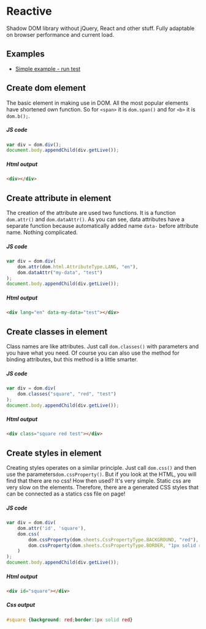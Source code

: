 # Reactive
Shadow DOM library without jQuery, React and other stuff. Fully adaptable on browser performance and current load.

## Examples
 - [Simple example - run test](http://htmlpreview.github.io/?https://github.com/stanislavhacker/Reactive/blob/master/dom/examples/simple/index.html)

## Create dom element
The basic element in making use in DOM. All the most popular elements have shortened own function. So for `<span>` it is `dom.span()` and for `<b>` it is `dom.b();`.

##### JS code

```javascript
var div = dom.div();
document.body.appendChild(div.getLive());
```

##### Html output

```html
<div></div>
```


## Create attribute in element
The creation of the attribute are used two functions. It is a function `dom.attr()` and `dom.dataAttr()`. As you can see, data attributes have a separate function because automatically added name `data-` before attribute name. Nothing complicated.

##### JS code

```javascript
var div = dom.div(
	dom.attr(dom.html.AttributeType.LANG, "en"),
	dom.dataAttr("my-data", "test")
);
document.body.appendChild(div.getLive());
```

##### Html output

```html
<div lang="en" data-my-data="test"></div>
```

## Create classes in element
Class names are like attributes. Just call `dom.classes()` with parameters and you have what you need. Of course you can also use the method for binding attributes, but this method is a little smarter.

##### JS code

```javascript
var div = dom.div(
	dom.classes("square", "red", "test")
);
document.body.appendChild(div.getLive());
```

##### Html output

```html
<div class="square red test"></div>
```

## Create styles in element
Creating styles operates on a similar principle. Just call `dom.css()` and then use the parameters`dom.cssProperty()`. But if you look at the HTML, you will find that there are no css! How then used? It's very simple. Static css are very slow on the elements. Therefore, there are a generated CSS styles that can be connected as a statics css file on page!

##### JS code

```javascript
var div = dom.div(
	dom.attr('id', 'square'),
	dom.css(
		dom.cssProperty(dom.sheets.CssPropertyType.BACKGROUND, "red"),
		dom.cssProperty(dom.sheets.CssPropertyType.BORDER, "1px solid red")
	)
);
document.body.appendChild(div.getLive());
```

##### Html output

```html
<div id="square"></div>
```

##### Css output

```css
#square {background: red;border:1px solid red}
```
